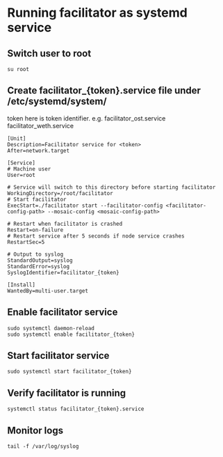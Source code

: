 # Running facilitator as systemd service

## Switch user to root

```
su root
```

## Create facilitator_{token}.service file under /etc/systemd/system/

token here is token identifier.
e.g. facilitator_ost.service
     facilitator_weth.service
```
[Unit]
Description=Facilitator service for <token>
After=network.target

[Service]
# Machine user
User=root

# Service will switch to this directory before starting facilitator
WorkingDirectory=/root/facilitator
# Start facilitator
ExecStart=./facilitator start --facilitator-config <facilitator-config-path> --mosaic-config <mosaic-config-path>

# Restart when facilitator is crashed
Restart=on-failure
# Restart service after 5 seconds if node service crashes
RestartSec=5

# Output to syslog
StandardOutput=syslog
StandardError=syslog
SyslogIdentifier=facilitator_{token}

[Install]
WantedBy=multi-user.target

```

## Enable facilitator service

```
sudo systemctl daemon-reload
sudo systemctl enable facilitator_{token}
```

## Start facilitator service

```
sudo systemctl start facilitator_{token}
```

## Verify facilitator is running 

```
systemctl status facilitator_{token}.service
```

## Monitor logs

```
tail -f /var/log/syslog
```